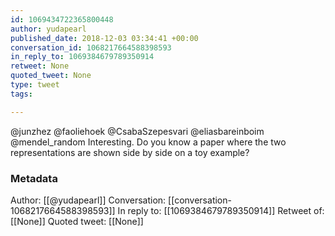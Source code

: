 ```yaml
---
id: 1069434722365800448
author: yudapearl
published_date: 2018-12-03 03:34:41 +00:00
conversation_id: 1068217664588398593
in_reply_to: 1069384679789350914
retweet: None
quoted_tweet: None
type: tweet
tags:

---
```


@junzhez @faoliehoek @CsabaSzepesvari @eliasbareinboim @mendel_random Interesting. Do you know a paper where the two representations are shown side by side on a toy example?

### Metadata

Author: [[@yudapearl]]
Conversation: [[conversation-1068217664588398593]]
In reply to: [[1069384679789350914]]
Retweet of: [[None]]
Quoted tweet: [[None]]
